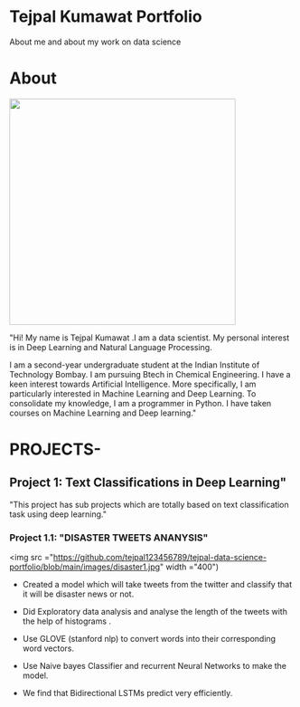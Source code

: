 # Tejpal Kumawat Portfolio

About me and about my work on data science

# About

<img src="https://github.com/tejpal123456789/tejpal-data-science-portfolio/blob/main/images/tejpal.png" width ="400" />

"Hi! My name is Tejpal Kumawat .I am a data scientist. My personal interest is in Deep Learning and Natural Language Processing.

I am a second-year undergraduate student at the Indian Institute of Technology Bombay. I am pursuing  Btech in Chemical Engineering.
I have a keen interest towards Artificial Intelligence. More specifically, I am particularly interested in Machine Learning and Deep Learning.
To consolidate my knowledge, I am a programmer in Python. I have taken courses on Machine Learning and Deep learning."

# PROJECTS-

## Project 1:  Text Classifications in Deep Learning"
"This project has sub projects which are totally based on text classification task using deep learning."

### Project 1.1: "DISASTER TWEETS ANANYSIS"
<img src ="https://github.com/tejpal123456789/tejpal-data-science-portfolio/blob/main/images/disaster1.jpg" width ="400")

* Created a model which will take tweets from the twitter and classify that it will be disaster news or not.

* Did Exploratory data analysis and analyse the length of the tweets with the help of histograms .

* Use GLOVE (stanford nlp) to convert words into their corresponding word vectors.

* Use Naive bayes Classifier and recurrent Neural Networks to make the model.

* We find that Bidirectional LSTMs predict very efficiently.




